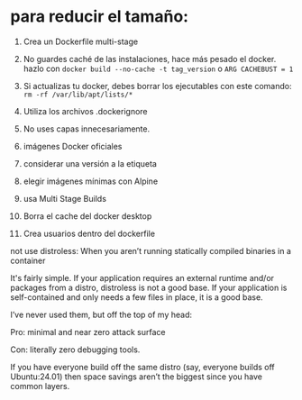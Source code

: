 # para reducir el tamaño:
1. Crea un Dockerfile multi-stage
2. No guardes caché de las instalaciones, hace más pesado el docker.
hazlo con `docker build --no-cache -t tag_version`   o `ARG CACHEBUST = 1`
3. Si actualizas tu docker, debes borrar los ejecutables con este comando:
`rm -rf /var/lib/apt/lists/*`
4. Utiliza los archivos .dockerignore
5. No uses capas innecesariamente.


1. imágenes Docker oficiales  

2. considerar una versión a la etiqueta 

3. elegir imágenes mínimas con Alpine

4. usa Multi Stage Builds

5. Borra el cache del docker desktop

6. Crea usuarios dentro del dockerfile


not use distroless:
When you aren’t running statically compiled binaries in a container


It's fairly simple. If your application requires an external runtime and/or packages from a distro, distroless is not a good base. If your application is self-contained and only needs a few files in place, it is a good base. 

I’ve never used them, but off the top of my head:

Pro: minimal and near zero attack surface

Con: literally zero debugging tools.

If you have everyone build off the same distro (say, everyone builds off Ubuntu:24.01) then space savings aren’t the biggest since you have common layers.
